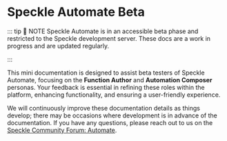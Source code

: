 # Speckle Automate Beta 
::: tip 🚧 NOTE
Speckle Automate is in an accessible beta phase and restricted to the Speckle development server. These docs are a work in progress and are updated regularly.

:::


This mini documentation is designed to assist beta testers of Speckle Automate, focusing on the **Function Author** and **Automation Composer** personas. Your feedback is essential in refining these roles within the platform, enhancing functionality, and ensuring a user-friendly experience.

We will continuously improve these documentation details as things develop; there may be occasions where development is in advance of the documentation. If you have any questions, please reach out to us on the [Speckle Community Forum: Automate](https://speckle.community/c/making-speckle/insiders-automate/27).